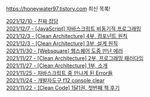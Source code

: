https://honeywater97.tistory.com 최신 목록! 

[2021/12/10 - 진짜 잡담](https://honeywater97.tistory.com/245) <br>
[2021/12/7 - [JavaScript] 자바스크립트 비동기적 프로그래밍](https://honeywater97.tistory.com/244) <br>
[2021/12/3 - [Clean Architecture] 4부, 컴포넌트 원칙](https://honeywater97.tistory.com/243) <br>
[2021/12/3 - [Clean Architecture] 3부, 설계 원칙](https://honeywater97.tistory.com/242) <br>
[2021/11/30 - [Websquare] 웹스퀘어 도중 만난 에러](https://honeywater97.tistory.com/241) <br>
[2021/11/27 - [Clean Architecture] 2부, 프로그래밍 패러다임](https://honeywater97.tistory.com/240) <br>
[2021/11/27 - [Clean Architecture] 1부, 소개](https://honeywater97.tistory.com/239) <br>
[2021/11/25 - 자바스크립트 중 만나게 된 Error들](https://honeywater97.tistory.com/238) <br>
[2021/11/24 - 개발자도구 f12 console clear](https://honeywater97.tistory.com/237) <br>
[2021/11/22 - [Clean Code] 1달1권, 첫번째 책 후기](https://honeywater97.tistory.com/236) <br>
